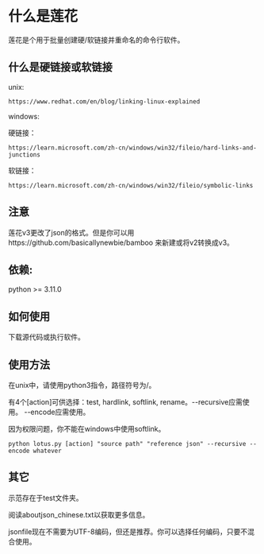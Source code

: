 # 什么是莲花

莲花是个用于批量创建硬/软链接并重命名的命令行软件。

## 什么是硬链接或软链接

unix:

    https://www.redhat.com/en/blog/linking-linux-explained

windows:

硬链接：

    https://learn.microsoft.com/zh-cn/windows/win32/fileio/hard-links-and-junctions

软链接：

    https://learn.microsoft.com/zh-cn/windows/win32/fileio/symbolic-links

## 注意

莲花v3更改了json的格式。但是你可以用https://github.com/basicallynewbie/bamboo 来新建或将v2转换成v3。

## 依赖:

python >= 3.11.0

## 如何使用

下载源代码或执行软件。

## 使用方法

在unix中，请使用python3指令，路径符号为/。

有4个[action]可供选择：test, hardlink, softlink, rename。--recursive应需使用。 --encode应需使用。 

因为权限问题，你不能在windows中使用softlink。

    python lotus.py [action] "source path" "reference json" --recursive --encode whatever

## 其它

示范存在于test文件夹。

阅读aboutjson_chinese.txt以获取更多信息。

jsonfile现在不需要为UTF-8编码，但还是推荐。你可以选择任何编码，只要不混合使用。
